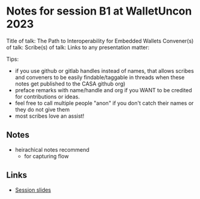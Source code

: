 # Notes for session B1 at WalletUncon 2023

Title of talk: The Path to Interoperability for Embedded Wallets
Convener(s) of talk:
Scribe(s) of talk:
Links to any presentation matter:

Tips:
- if you use github or gitlab handles instead of names, that allows scribes and conveners to be easily findable/taggable in threads when these notes get published to the CASA github org)
- preface remarks with name/handle and org if you WANT to be credited for contributions or ideas. 
- feel free to call multiple people "anon" if you don't catch their names or they do not give them
- most scribes love an assist!

## Notes

- heirachical notes recommend
    - for capturing flow

## Links

- [Session slides](https://docs.google.com/presentation/d/1OhZJcHmFH2cL5gg7DDFBFx-wka3PPAjbvgZyzsHuTR0/edit#slide=id.g29c6d252412_0_25)